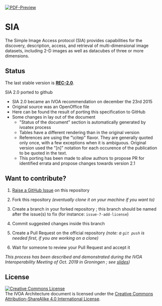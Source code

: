 [![PDF-Preview](https://img.shields.io/badge/Preview-PDF-blue)](../../releases/download/auto-pdf-preview/SIA-draft.pdf)
# SIA

The Simple Image Access protocol (SIA) provides capabilities for the discovery, description, 
access, and retrieval of multi-dimensional image datasets, including 2-D images as well as 
datacubes of three or more dimensions.  

## Status

The last stable version is
**[REC-2.0](http://www.ivoa.net/documents/latest/SIA.html)**.

SIA 2.0 ported to github

* SIA 2.0 became an IVOA recommendation on december the 23rd 2015
* Original source was an OpenOffice file 
* Here can be found the result of porting this specification to GitHub
* Some changes in lay out of the document
    * "Status of the document" section is automatically generated by ivoatex process
    * Tables have a different rendering than in the original version
    * References are using the "\citep" flavor. They are generally quoted only once, with a few exceptions when it is ambiguous. Original version used the "[n]" notation for each occurence of the publication to be quoted in the text.
    * This porting has been made to allow authors to propose PR for identified errata and propose changes towards version 2.1



## Want to contribute?

1. [Raise a GitHub Issue](https://github.com/ivoa-std/SIA/issues/new) on this
   repository

2. Fork this repository _(eventually clone it on your machine if you want to)_

3. Create a branch in your forked repository ; this branch should be named after the issue(s) to fix (for instance: `issue-7-add-license`)

4. Commit suggested changes inside this branch

5. Create a Pull Request on the official repository _(note: a `git push` is needed first, if you are working on a clone)_

6. Wait for someone to review your Pull Request and accept it

_This process has been described and demonstrated during the IVOA Interoperability Meeting of Oct. 2019 in Groningen ; see [slides](https://wiki.ivoa.net/internal/IVOA/InterOpOct2019GitHub/IVOA_Github.pdf))_

## License

<a rel="license" href="http://creativecommons.org/licenses/by-sa/4.0/">
<img alt="Creative Commons License" style="border-width:0" src="https://i.creativecommons.org/l/by-sa/4.0/88x31.png" /></a>
<br />The IVOA Architecture document is licensed under the
<a rel="license" href="http://creativecommons.org/licenses/by-sa/4.0/">
Creative Commons Attribution-ShareAlike 4.0 International License</a>.